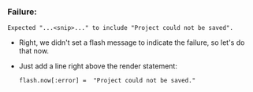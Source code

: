 ### Failure:

    Expected "...<snip>..." to include "Project could not be saved".
  - Right, we didn't set a flash message to indicate the failure, so let's do that now.
  - Just add a line right above the render statement:

        flash.now[:error] =  "Project could not be saved."
